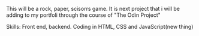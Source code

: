 This will be a rock, paper, scisorrs game. It is next project that i will be adding to my portfoli through the course of "The Odin Project"

Skills: 
Front end, backend. Coding in HTML, CSS and JavaScript(new thing) 

